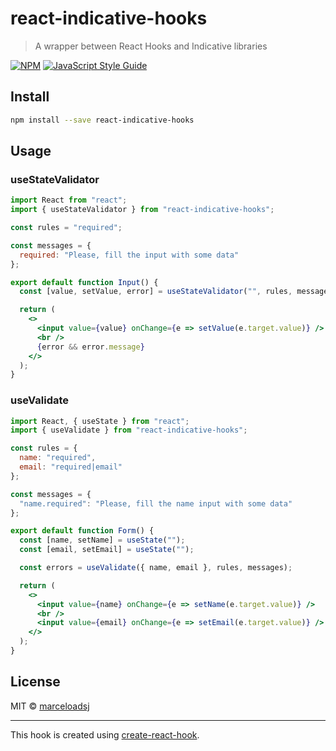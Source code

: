# react-indicative-hooks

> A wrapper between React Hooks and Indicative libraries

[![NPM](https://img.shields.io/npm/v/react-indicative-hooks.svg)](https://www.npmjs.com/package/react-indicative-hooks) [![JavaScript Style Guide](https://img.shields.io/badge/code_style-standard-brightgreen.svg)](https://standardjs.com)

## Install

```bash
npm install --save react-indicative-hooks
```

## Usage

### useStateValidator

```jsx
import React from "react";
import { useStateValidator } from "react-indicative-hooks";

const rules = "required";

const messages = {
  required: "Please, fill the input with some data"
};

export default function Input() {
  const [value, setValue, error] = useStateValidator("", rules, messages);

  return (
    <>
      <input value={value} onChange={e => setValue(e.target.value)} />
      <br />
      {error && error.message}
    </>
  );
}
```

### useValidate

```jsx
import React, { useState } from "react";
import { useValidate } from "react-indicative-hooks";

const rules = {
  name: "required",
  email: "required|email"
};

const messages = {
  "name.required": "Please, fill the name input with some data"
};

export default function Form() {
  const [name, setName] = useState("");
  const [email, setEmail] = useState("");

  const errors = useValidate({ name, email }, rules, messages);

  return (
    <>
      <input value={name} onChange={e => setName(e.target.value)} />
      <br />
      <input value={email} onChange={e => setEmail(e.target.value)} />
    </>
  );
}
```

## License

MIT © [marceloadsj](https://github.com/marceloadsj)

---

This hook is created using [create-react-hook](https://github.com/hermanya/create-react-hook).
